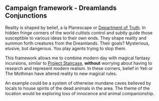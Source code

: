 ## Campaign framework - Dreamlands Conjunctions

Reality is shaped by belief, a la Planescape or [Department of Truth](https://imagecomics.com/comics/series/the-department-of-truth). In hidden fringe corners of the world cultists control and subtly guide those susceptible to various ideas to their own ends. They shape reality and summon forth creatures from the Dreamlands. Their goals? Mysterious, elusive, but dangerous. You play agents trying to stop them. 

This framework allows me to combine modern day with magical fantasy incursions, similar to [Project Staircase](https://forum.rpg.net/index.php?threads/setting-riff-voices-from-below-and-the-long-stairs.391379/), **without** worrying about having to research and represent modern realism. In these corners, belief in Yeti or The Mothman have altered reality to new magical rules. 

An example could be a system of otherwise mundane caves believed by locals to house spirits of the dead animals in the area. The theme of the location would be exploring loss of innocence and animal companionship.